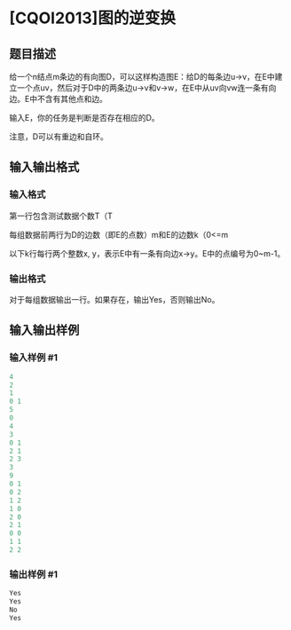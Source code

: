 # [CQOI2013]图的逆变换

## 题目描述

给一个n结点m条边的有向图D，可以这样构造图E：给D的每条边u->v，在E中建立一个点uv，然后对于D中的两条边u->v和v->w，在E中从uv向vw连一条有向边。E中不含有其他点和边。

输入E，你的任务是判断是否存在相应的D。

注意，D可以有重边和自环。

## 输入输出格式

### 输入格式

第一行包含测试数据个数T（T

每组数据前两行为D的边数（即E的点数）m和E的边数k（0<=m

以下k行每行两个整数x, y，表示E中有一条有向边x->y。E中的点编号为0~m-1。

### 输出格式

对于每组数据输出一行。如果存在，输出Yes，否则输出No。

## 输入输出样例

### 输入样例 #1

```cpp
4
2
1
0 1
5
0
4
3
0 1
2 1
2 3
3
9
0 1
0 2
1 2
1 0
2 0
2 1
0 0
1 1
2 2
```


### 输出样例 #1

```cpp
Yes
Yes
No
Yes
```


